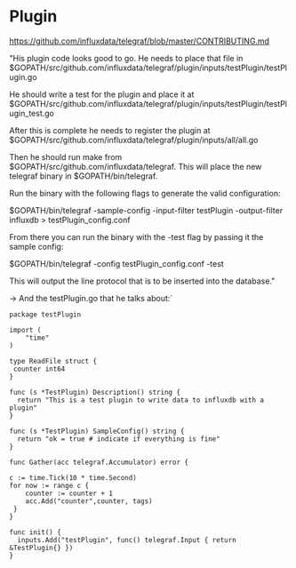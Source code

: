 # Plugin

https://github.com/influxdata/telegraf/blob/master/CONTRIBUTING.md

"His plugin code looks good to go. He needs to place that file in $GOPATH/src/github.com/influxdata/telegraf/plugin/inputs/testPlugin/testPlugin.go

He should write a test for the plugin and place it at $GOPATH/src/github.com/influxdata/telegraf/plugin/inputs/testPlugin/testPlugin_test.go

After this is complete he needs to register the plugin at $GOPATH/src/github.com/influxdata/telegraf/plugin/inputs/all/all.go

Then he should run make from $GOPATH/src/github.com/influxdata/telegraf. This will place the new telegraf binary in $GOPATH/bin/telegraf.

Run the binary with the following flags to generate the valid configuration:

$GOPATH/bin/telegraf -sample-config -input-filter testPlugin -output-filter influxdb > testPlugin_config.conf

From there you can run the binary with the -test flag by passing it the sample config:

$GOPATH/bin/telegraf -config testPlugin_config.conf -test

This will output the line protocol that is to be inserted into the database."

-> And the testPlugin.go that he talks about:`
```
package testPlugin

import (
    "time"
)

type ReadFile struct {
 counter int64
}

func (s *TestPlugin) Description() string {
  return "This is a test plugin to write data to influxdb with a plugin"
}

func (s *TestPlugin) SampleConfig() string {
  return "ok = true # indicate if everything is fine"
}

func Gather(acc telegraf.Accumulator) error {

c := time.Tick(10 * time.Second)
for now := range c {
    counter := counter + 1
    acc.Add("counter",counter, tags)
 }
} 

func init() {
  inputs.Add("testPlugin", func() telegraf.Input { return &TestPlugin{} })
}
```
